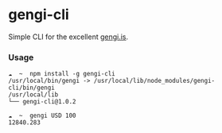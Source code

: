 # gengi-cli

Simple CLI for the excellent [gengi.is](http://gengi.is).

### Usage

```
☁  ~  npm install -g gengi-cli
/usr/local/bin/gengi -> /usr/local/lib/node_modules/gengi-cli/bin/gengi
/usr/local/lib
└── gengi-cli@1.0.2

☁  ~  gengi USD 100
12840.283
```
